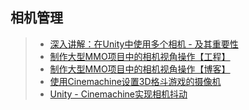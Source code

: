## 相机管理  

>* [深入讲解：在Unity中使用多个相机 - 及其重要性](https://www.gameres.com/669753.html)  
>* [制作大型MMO项目中的相机视角操作【工程】](https://github.com/654306663/CameraOperate)  
>* [制作大型MMO项目中的相机视角操作【博客】](http://www.u3d8.com/?p=1235)  
>* [使用Cinemachine设置3D格斗游戏的摄像机](https://mp.weixin.qq.com/s/v_7rGhDfy28kfsCUALzFMQ)  
>* [Unity - Cinemachine实现相机抖动](https://www.cnblogs.com/SouthBegonia/p/11891117.html)  
